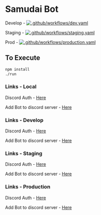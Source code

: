# Samudai Bot

Develop - [![.github/workflows/dev.yaml](https://github.com/Samudai/samudai-bot/actions/workflows/dev.yaml/badge.svg?branch=develop)](https://github.com/Samudai/samudai-bot/actions/workflows/dev.yaml)

Staging - [![.github/workflows/staging.yaml](https://github.com/Samudai/samudai-bot/actions/workflows/staging.yaml/badge.svg?branch=staging)](https://github.com/Samudai/samudai-bot/actions/workflows/staging.yaml)

Prod - [![.github/workflows/production.yaml](https://github.com/Samudai/samudai-bot/actions/workflows/production.yaml/badge.svg)](https://github.com/Samudai/samudai-bot/actions/workflows/production.yaml)

## To Execute

```bash
npm install
./run
```

### Links - Local

Discord Auth - [Here](https://discord.com/oauth2/authorize?client_id=1000004080225222666&redirect_uri=http%3A%2F%2Flocalhost%3A3000%2Fdiscord&response_type=code&scope=email%20identify%20guilds&state=)

Add Bot to discord server - [Here](https://discord.com/oauth2/authorize?client_id=1000004080225222666&permissions=8&redirect_uri=http%3A%2F%2Flocalhost%3A3000%2Fbot&response_type=code&scope=identify%20bot%20applications.commands%20email&guild_id=764531939717545994&disable_guild_select=true)

### Links - Develop

Discord Auth - [Here](https://discord.com/oauth2/authorize?client_id=1000004080225222666&redirect_uri=http%3A%2F%2Flocalhost%3A3000%2Fdiscord&response_type=token&scope=identify%20email%20guilds)

Add Bot to discord server - [Here](https://discord.com/oauth2/authorize?client_id=1000004080225222666&permissions=8&redirect_uri=http%3A%2F%2Flocalhost%3A3000%2Fbot&response_type=code&scope=identify%20bot%20applications.commands%20email&guild_id=764531939717545994&disable_guild_select=true)

### Links - Staging

Discord Auth - [Here](https://discord.com/oauth2/authorize?client_id=1000017741010436096&redirect_uri=https%3A%2F%2Fstage.samudai.xyz%2Fdiscord&response_type=code&scope=email%20identify%20guilds&state=)

Add Bot to discord server - [Here](https://discord.com/oauth2/authorize?client_id=1000017741010436096&permissions=8&redirect_uri=https%3A%2F%2Fstage.samudai.xyz%2Fbot&response_type=code&scope=identify%20email%20bot%20applications.commands)

### Links - Production

Discord Auth - [Here](https://discord.com/oauth2/authorize?client_id=869552399440830524&redirect_uri=https%3A%2F%2Fapp.samudai.xyz%2Fdiscord&response_type=code&scope=email%20identify%20guilds&state=)

Add Bot to discord server - [Here](https://discord.com/oauth2/authorize?client_id=869552399440830524&permissions=8&redirect_uri=https%3A%2F%2Fapp.samudai.xyz%2Fbot&response_type=code&scope=identify%20email%20bot%20applications.commands)
